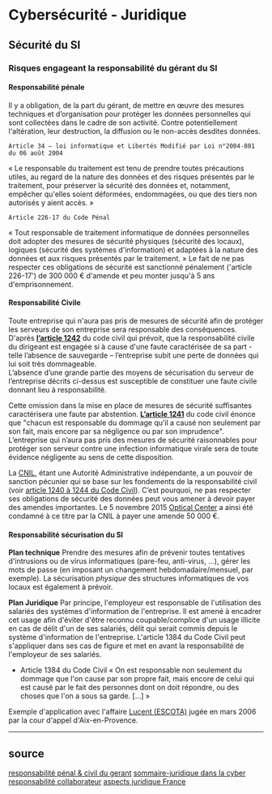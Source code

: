 # Cybersécurité - Juridique

## Sécurité du SI
### Risques engageant la responsabilité du gérant du SI
#### Responsabilité pénale
Il y a obligation, de la part du gérant, de mettre en œuvre des mesures techniques et d’organisation pour protéger les données personnelles qui sont collectées dans le cadre de son activité. Contre potentiellement l'altération, leur destruction, la diffusion ou le non-accès desdites données.

	Article 34 – loi informatique et Libertés Modifié par Loi n°2004-801 du 06 août 2004
« Le responsable du traitement est tenu de prendre toutes précautions utiles, au regard de la nature des données et des risques présentés par le traitement, pour préserver la sécurité des données et, notamment, empêcher qu'elles soient déformées, endommagées, ou que des tiers non autorisés y aient accès. » 

	Article 226-17 du Code Pénal
« Tout responsable de traitement informatique de données personnelles doit adopter des mesures de sécurité physiques (sécurité des locaux), logiques (sécurité des systèmes d'information) et adaptées à la nature des données et aux risques présentés par le traitement. » 
Le fait de ne pas respecter ces obligations de sécurité est sanctionné pénalement ('article 226-17') de 300 000 € d'amende et peu monter jusqu'à 5 ans d'emprisonnement.

#### Responsabilité Civile
Toute entreprise qui n'aura pas pris de mesures de sécurité afin de protéger les serveurs de son entreprise sera responsable des conséquences. D'après [**l’article 1242**](https://www.legifrance.gouv.fr/codes/article_lc/LEGIARTI000032041559/) du code civil qui prévoit, que la responsabilité civile du dirigeant est engagée si à cause d'une faute caractérisée de sa part - telle l’absence de sauvegarde – l’entreprise subit une perte de données qui lui soit très dommageable.   
L’absence d’une grande partie des moyens de sécurisation du serveur de l’entreprise décrits ci-dessus est susceptible de constituer une faute civile donnant lieu à responsabilité.   

Cette omission dans la mise en place de mesures de sécurité suffisantes caractérisera une faute par abstention. [**L’article 1241**](https://www.legifrance.gouv.fr/codes/article_lc/LEGIARTI000006437049/2016-01-01/) du code civil énonce que "chacun est responsable du dommage qu’il a causé non seulement par son fait, mais encore par sa négligence ou par son imprudence". L’entreprise qui n’aura pas pris des mesures de sécurité raisonnables pour protéger son serveur contre une infection informatique virale sera de toute évidence négligente au sens de cette disposition.   

La [CNIL](./CNIL), étant une Autorité Administrative indépendante, a un pouvoir de sanction pécunier qui se base sur les fondements de la responsabilité civil (voir [article 1240 à 1244 du Code Civil](https://www.legifrance.gouv.fr/codes/id/LEGISCTA000032021488/)). C’est pourquoi, ne pas respecter ses obligations de sécurité des données peut vous amener à devoir payer des amendes importantes. Le 5 novembre 2015 [Optical Center](https://www.acuite.fr/actualite/profession/82668/optical-center-condamne-50-000-euros-damende-par-la-cnil) a ainsi été condamné à ce titre par la CNIL à payer une amende 50 000 €.


#### Responsabilité sécurisation du SI 

**Plan technique** 
Prendre des mesures afin de prévenir toutes tentatives d'intrusions ou de virus informatiques (pare-feu, anti-virus, ...), gérer les mots de passe (en imposant un changement hebdomadaire/mensuel, par exemple). La sécurisation *physique* des structures informatiques de vos locaux est également à prévoir.   

**Plan Juridique** 
Par principe, l'employeur est responsable de l'utilisation des salariés des systèmes d'information de l'entreprise. Il est amené à encadrer cet usage afin d'éviter d'être reconnu coupable/complice d'un usage illicite en cas de délit d'un de ses salariés, délit qui serait commis depuis le système d'information de l'entreprise. L'article 1384 du Code Civil peut s'appliquer dans ses cas de figure et met en avant la responsabilité de l'employeur de ses salariés.

- Article 1384 du Code Civil 
« On est responsable non seulement du dommage que l'on cause par son propre fait, mais encore de celui qui est causé par le fait des personnes dont on doit répondre, ou des choses que l'on a sous sa garde. [...] » 

Exemple d'application avec l'affaire [Lucent (ESCOTA)](https://www.legalis.net/actualite/affaire-lucent-lemployeur-responsable-des-actes-en-ligne-commis-par-des-salaries/ "Employeur, responsable des actes en ligne commis par des salariés") jugée en mars 2006 par la cour d'appel d'Aix-en-Provence.

---------------

## source
[responsabilité pénal & civil du gerant](https://www.wooxo.fr/Wooxo-news/Le-blog-Wooxo/La-responsabilite-civile-et-penale-du-gerant-en-matiere-de-securite-informatique)
[sommaire-juridique dans la cyber](https://www.hs2.fr/juridique-droit-de-la-cybersecurite/)
[responsabilité collaborateur](https://www.stormshield.com/fr/actus/vers-une-responsabilite-des-collaborateurs-entreprise-en-matiere-de-cybersecurite/)
[aspects juridique France](http://www.feral-avocats.com/wp-content/uploads/2016/10/160900-RWI-SFO-Action-Canada-France-Aspects-juridiques-Cyberse%CC%81curite%CC%81.pdf)
